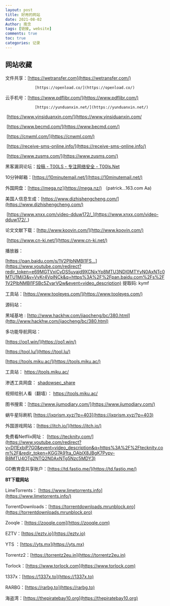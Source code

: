 ```yaml
---
layout: post
title: 好用的网站
date: 2021-08-02
Author: 南念
tags: [链接, website]
comments: true
toc: true
categories: 记录
---
```




## 网站收藏



文件共享：[https://wetransfer.com](https://wetransfer.com/)

  				 [https://openload.co/](https://openload.co/)

云手机号：[https://www.pdflibr.com/](https://www.pdflibr.com/)

  				 [https://yunduanxin.net/](https://yunduanxin.net/)

​			 	  [https://www.yinsiduanxin.com/](https://www.yinsiduanxin.com/

<!-- more -->



​				   [https://www.becmd.com/](https://www.becmd.com/)

​				   [https://cnwml.com/](https://cnwml.com/)

​				   [https://receive-sms-online.info/](https://receive-sms-online.info/)

​				   [https://www.zusms.com/](https://www.zusms.com/)

黑客漏洞论坛：[投稿 - T00LS - 专注网络安全 - T00ls.Net](https://www.t00ls.net/contribute.html#contribute)

10分钟邮箱：[https://10minutemail.net/](https://10minutemail.net/)

外国网盘：[https://mega.nz](https://mega.nz/)	（patrick...163.com		Aa)

美国人信息生成：[https://www.dizhishengcheng.com/](https://www.dizhishengcheng.com/)

​							   [https://www.xnxx.com/video-dduw172/_](https://www.xnxx.com/video-dduw172/_)

论文文献下载：[http://www.koovin.com/](http://www.koovin.com/)      

​						   [https://www.cn-ki.net/](https://www.cn-ki.net/)

播放器：

 [https://pan.baidu.com/s/1V2PlbNMBl1FS...](https://www.youtube.com/redirect?redir_token=e69MGTVxiCyDS5uyajd9XCNjxYp8MTU3NDI0MTYyN0AxNTc0MTU1MjI3&v=VvKr4VplNCk&q=https%3A%2F%2Fpan.baidu.com%2Fs%2F1V2PlbNMBl1FSBc5ZvarVQw&event=video_description) 提取码: kymf

工具站：[https://www.tooleyes.com/](https://www.tooleyes.com/)

源码站：

黑域基地 : [http://www.hackhw.com/jiaocheng/bc/380.html](http://www.hackhw.com/jiaocheng/bc/380.html)

多功能导航网站：

[https://oo1.win/](https://oo1.win/)

[https://tool.lu/](https://tool.lu/)

[https://tools.miku.ac/](https://tools.miku.ac/)

工具站：   [https://tools.miku.ac/ ](https://tools.miku.ac/ )

渗透工具网盘： [shadowsec_share](https://pan.shadowsec.org/60823d817ba4ecadc90739c6)

视频给别人看（翻墙）： [https://tools.miku.ac/ ](https://tools.miku.ac/ )

图书搜索：[https://www.jiumodiary.com/](https://www.jiumodiary.com/)

蜗牛星际刷机   [https://ixprism.xyz/?p=403](https://ixprism.xyz/?p=403)

外国游戏网站：[https://itch.io/](https://itch.io/)

免费看Netflix网址： [https://tecknity.com/](https://www.youtube.com/redirect?v=DI1ExbiP7G0&event=video_description&q=https%3A%2F%2Ftecknity.com%2F&redir_token=KGG7A91ta_OAblX8JBgK7Pypv-B8MTU4OTg2NTQ2N0AxNTg5Nzc5MDY3)

GD教育盘共享账户：[https://td.fastio.me/](https://td.fastio.me/)

**BT下载网站**

LimeTorrents： [https://www.limetorrents.info](https://www.limetorrents.info/)

TorrentDownloads：[https://torrentdownloads.mrunblock.pro](https://torrentdownloads.mrunblock.pro)

Zooqle：[https://zooqle.com](https://zooqle.com)

EZTV：[https://eztv.io](https://eztv.io)

YTS ：[https://yts.mx](https://yts.mx)

Torrentz2：[https://torrentz2eu.in](https://torrentz2eu.in)

Torlock：[https://www.torlock.com](https://www.torlock.com)

1337x：[https://1337x.to](https://1337x.to)

RARBG：[https://rarbg.to](https://rarbg.to)

海盗湾：[https://thepiratebay10.org](https://thepiratebay10.org)


